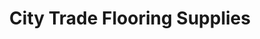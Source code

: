 ---
title: "City Trade Flooring Supplies"
url: /chelmsford/city-trade-flooring-supplies/
shop: flooring
---